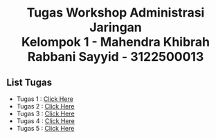 <h1 style="text-align:center;">Tugas Workshop Administrasi Jaringan <br>Kelompok 1 - Mahendra Khibrah Rabbani Sayyid - 3122500013</h1>

## List Tugas

- Tugas 1 : [Click Here](https://github.com/MahendraKhibrah/sysAdmin/blob/master/task_1/report.md)
- Tugas 2 : [Click Here](https://github.com/MahendraKhibrah/sysAdmin/blob/master/task_2/report.md)
- Tugas 3 : [Click Here](https://github.com/MahendraKhibrah/sysAdmin/blob/master/task_3/Tugas3.md)
- Tugas 4 : [Click Here](https://github.com/MahendraKhibrah/sysAdmin/blob/master/task_4/report.md)
- Tugas 5 : [Click Here](https://github.com/MahendraKhibrah/sysAdmin/blob/master/task_5/report.md)

##
